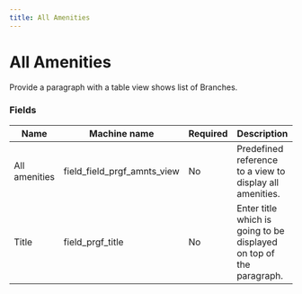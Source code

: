 ```yaml
---
title: All Amenities
---
```


# All Amenities

Provide a paragraph with a table view shows list of Branches.

### Fields

| Name  | Machine name | Required | Description |
| ------------- | ------------- | ------------- | ------------- |
| All amenities | field_field_prgf_amnts_view | No | Predefined reference to a view to display all amenities. |
| Title | field_prgf_title | No | Enter title which is going to be displayed on top of the paragraph. |
